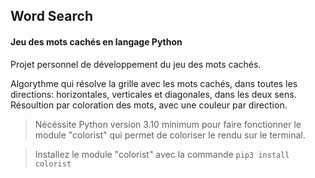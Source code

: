 ## Word Search

#### Jeu des mots cachés en langage Python

Projet personnel de développement du jeu des mots cachés.

Algorythme qui résolve la grille avec les mots cachés, dans toutes les directions: horizontales, verticales et diagonales, dans les deux sens.
Résoultion par coloration des mots, avec une couleur par direction.

>Nécéssite Python version 3.10 minimum pour faire fonctionner le module "colorist" qui permet de coloriser le rendu sur le terminal.

>Installez le module "colorist" avec la commande `pip3 install colorist`